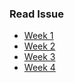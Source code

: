 ### Read Issue

- [Week 1](/2022/Jan/week-1.md)
- [Week 2](/2022/Jan/week-2.md)
- [Week 3](/2022/Jan/week-3.md)
- [Week 4](/2022/Jan/week-4.md)

